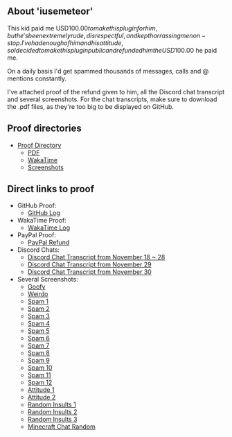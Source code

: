 ## About 'iusemeteor'
This kid paid me USD$100.00 to make this plugin for him, but he's been extremely rude, disrespectful, and kept harrassing me non-stop.
I've had enough of him and his attitude, so I decided to make this plugin public and refunded him the USD$100.00 he paid me.

On a daily basis I'd get spammed thousands of messages, calls and @ mentions constantly.

I've attached proof of the refund given to him, all the Discord chat transcript and several screenshots.
For the chat transcripts, make sure to download the .pdf files, as they're too big to be displayed on GitHub.

## Proof directories
- [Proof Directory](https://github.com/Elb1to/FFA/tree/master/proof)
    - [PDF](https://github.com/Elb1to/FFA/tree/master/proof/pdf)
    - [WakaTime](https://github.com/Elb1to/FFA/tree/master/proof/wakatime)
    - [Screenshots](https://github.com/Elb1to/FFA/tree/master/proof/screenshots)

## Direct links to proof
- GitHub Proof:
    - [GitHub Log](https://github.com/Elb1to/FFA/blob/master/proof/screenshots/GitHub.png)
- WakaTime Proof:
    - [WakaTime Log](https://github.com/Elb1to/FFA/blob/master/proof/wakatime/WakaTime.png)
- PayPal Proof:
    - [PayPal Refund](https://github.com/Elb1to/FFA/blob/master/proof/screenshots/PayPalRefund.png)
- Discord Chats:
    - [Discord Chat Transcript from November 18 ~ 28](https://github.com/Elb1to/FFA/blob/master/proof/pdf/Direct%20Messages%20(Nov%2017-28)%20-%20meteor%20%5B1172805559746056192%5D.pdf)
    - [Discord Chat Transcript from November 29](https://github.com/Elb1to/FFA/blob/master/proof/pdf/Direct%20Messages%20(Nov%2029%202023)%20-%20meteor%20%5B1172805559746056192%5D.pdf)
    - [Discord Chat Transcript from November 30](https://github.com/Elb1to/FFA/blob/master/proof/pdf/Direct%20Messages%20(Nov%2030%2C%202023)%20-%20meteor%20%5B1172805559746056192%5D.pdf)
- Several Screenshots:
    - [Goofy](https://github.com/Elb1to/FFA/blob/master/proof/screenshots/Goofy.png)
    - [Weirdo](https://github.com/Elb1to/FFA/blob/master/proof/screenshots/Weirdo1.png)
    - [Spam 1](https://github.com/Elb1to/FFA/blob/master/proof/screenshots/Spam1.png)
    - [Spam 2](https://github.com/Elb1to/FFA/blob/master/proof/screenshots/Spam2.png)
    - [Spam 3](https://github.com/Elb1to/FFA/blob/master/proof/screenshots/Spam3.png)
    - [Spam 4](https://github.com/Elb1to/FFA/blob/master/proof/screenshots/Spam4.png)
    - [Spam 5](https://github.com/Elb1to/FFA/blob/master/proof/screenshots/Spam5.png)
    - [Spam 6](https://github.com/Elb1to/FFA/blob/master/proof/screenshots/Spam6.png)
    - [Spam 7](https://github.com/Elb1to/FFA/blob/master/proof/screenshots/Spam7.png)
    - [Spam 8](https://github.com/Elb1to/FFA/blob/master/proof/screenshots/Spam8.png)
    - [Spam 9](https://github.com/Elb1to/FFA/blob/master/proof/screenshots/Spam9.png)
    - [Spam 10](https://github.com/Elb1to/FFA/blob/master/proof/screenshots/Spam10.png)
    - [Spam 11](https://github.com/Elb1to/FFA/blob/master/proof/screenshots/Spam11.png)
    - [Spam 12](https://github.com/Elb1to/FFA/blob/master/proof/screenshots/Spam12.png)
    - [Attitude 1](https://github.com/Elb1to/FFA/blob/master/proof/screenshots/Attitude1.png)
    - [Attitude 2](https://github.com/Elb1to/FFA/blob/master/proof/screenshots/Attitude2.png)
    - [Random Insults 1](https://github.com/Elb1to/FFA/blob/master/proof/screenshots/Insults1.png)
    - [Random Insults 2](https://github.com/Elb1to/FFA/blob/master/proof/screenshots/Insults2.png)
    - [Random Insults 3](https://github.com/Elb1to/FFA/blob/master/proof/screenshots/Insults3.png)
    - [Minecraft Chat Random](https://github.com/Elb1to/FFA/blob/master/proof/screenshots/MinecraftChat1.png)